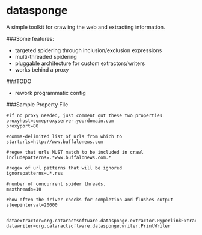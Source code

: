 datasponge
==========

A simple toolkit for crawling the web and extracting information.

###Some features:
* targeted spidering through inclusion/exclusion expressions
* multi-threaded spidering
* pluggable architecture for custom extractors/writers
* works behind a proxy

###TODO
* rework programmatic config

###Sample Property File

    #if no proxy needed, just comment out these two properties
    proxyhost=someproxyserver.yourdomain.com
    proxyport=80

    #comma-delimited list of urls from which to
    starturls=http://www.buffalonews.com

    #regex that urls MUST match to be included in crawl
    includepatterns=.*www.buffalonews.com.*

    #regex of url patterns that will be ignored
    ignorepatterns=.*.rss

    #number of concurrent spider threads.
    maxthreads=10

    #how often the driver checks for completion and flushes output
    sleepinterval=20000


    dataextractor=org.cataractsoftware.datasponge.extractor.HyperlinkExtractor
    datawriter=org.cataractsoftware.datasponge.writer.PrintWriter





